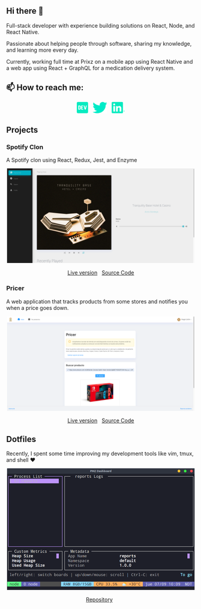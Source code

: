 ## Hi there 👋
Full-stack developer with experience building solutions on React, Node, and React Native.

Passionate about helping people through software, sharing my knowledge, and learning more every day.

Currently, working full time at Prixz on a mobile app using React Native and a web app using React + GraphQL for a medication delivery system.

## 📫 How to reach me:
<p align='center'>
<a href="https://dev.to/hugoliconv"><img height="30" src="./img/devto-green.svg"></a>&nbsp;&nbsp;
<a href="https://twitter.com/HugoLiconV"><img height="30" src="./img/twitter-green.svg"></a>&nbsp;&nbsp;
<a href="https://www.linkedin.com/in/hugoliconv/"><img height="30" src="./img/linkedin-green.svg"></a>
</p>

## Projects
### Spotify Clon
A Spotify clon using React, Redux, Jest, and Enzyme
<p align='center'>
  <img width="500" src="https://github.com/HugoLiconV/Spotify-react/raw/master/screenshots/Desktop.png?raw=true" />
</p>
<p align='center'>
  <a href="https://react-spotify-player.firebaseapp.com/">Live version</a>&nbsp;&nbsp;
  <a href="https://github.com/HugoLiconV/Spotify-react" >Source Code</a>
</p>

### Pricer
A web application that tracks products from some stores and notifies you when a price goes down.
<p align='center'>
  <img width="500" src="https://github.com/HugoLiconV/Shop-scraper-v2/raw/master/screenshots/home%20-%20desktop.png?raw=true" />
</p>
<p align='center'>
  <a href="https://shop-scraper.firebaseapp.com/">Live version</a>&nbsp;&nbsp;
  <a href="https://github.com/HugoLiconV/Shop-scraper-website" >Source Code</a>
</p>

## Dotfiles
Recently, I spent some time improving my development tools like vim, tmux, and shell ♥
<p align='center'>
  <img width="500" src="https://github.com/HugoLiconV/dotfiles/raw/master/images/tmux.png" />
</p>
<p align='center'>
  <a href="https://github.com/HugoLiconV/dotfiles">Repository</a>&nbsp;&nbsp;
</p>
